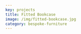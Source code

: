 ```yaml
---
key: projects
title: Fitted Bookcase
image: /img/fitted-bookcase.jpg
category: bespoke-furniture
---
```


